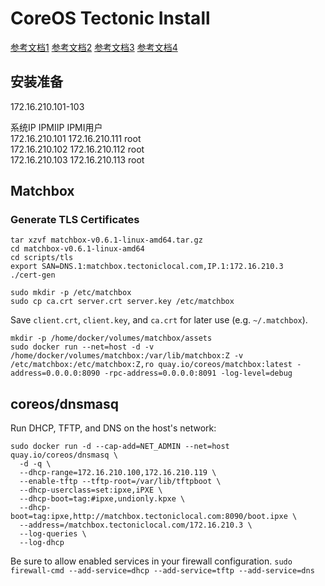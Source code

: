 # CoreOS Tectonic Install

[参考文档1](https://coreos.com/tectonic/docs/latest/install/bare-metal/metal-terraform.html)
[参考文档2](https://coreos.com/matchbox/docs/latest/deployment.html#docker)
[参考文档3](https://coreos.com/blog/matchbox-with-terraform)
[参考文档4](https://coreos.com/tectonic/docs/latest/tutorials/first-app.html)

## 安装准备

172.16.210.101-103

系统IP	IPMIIP	IPMI用户	
172.16.210.101	172.16.210.111	root	
172.16.210.102	172.16.210.112	root	
172.16.210.103	172.16.210.113	root


## Matchbox

### Generate TLS Certificates

```
tar xzvf matchbox-v0.6.1-linux-amd64.tar.gz
cd matchbox-v0.6.1-linux-amd64
cd scripts/tls
export SAN=DNS.1:matchbox.tectoniclocal.com,IP.1:172.16.210.3
./cert-gen

sudo mkdir -p /etc/matchbox
sudo cp ca.crt server.crt server.key /etc/matchbox
```

Save `client.crt`, `client.key`, and `ca.crt` for later use (e.g. `~/.matchbox`).

```
mkdir -p /home/docker/volumes/matchbox/assets
sudo docker run --net=host -d -v /home/docker/volumes/matchbox:/var/lib/matchbox:Z -v /etc/matchbox:/etc/matchbox:Z,ro quay.io/coreos/matchbox:latest -address=0.0.0.0:8090 -rpc-address=0.0.0.0:8091 -log-level=debug
```

## coreos/dnsmasq

Run DHCP, TFTP, and DNS on the host's network:

```
sudo docker run -d --cap-add=NET_ADMIN --net=host quay.io/coreos/dnsmasq \
  -d -q \
  --dhcp-range=172.16.210.100,172.16.210.119 \
  --enable-tftp --tftp-root=/var/lib/tftpboot \
  --dhcp-userclass=set:ipxe,iPXE \
  --dhcp-boot=tag:#ipxe,undionly.kpxe \
  --dhcp-boot=tag:ipxe,http://matchbox.tectoniclocal.com:8090/boot.ipxe \
  --address=/matchbox.tectoniclocal.com/172.16.210.3 \
  --log-queries \
  --log-dhcp
```
Be sure to allow enabled services in your firewall configuration.
`sudo firewall-cmd --add-service=dhcp --add-service=tftp --add-service=dns`

